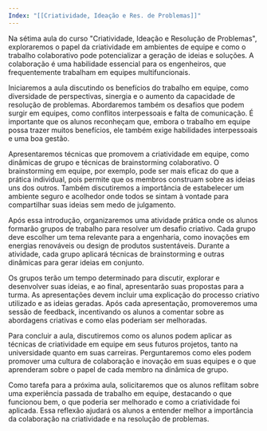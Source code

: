 ```yaml
---
Index: "[[Criatividade, Ideação e Res. de Problemas]]"
---
```

Na sétima aula do curso "Criatividade, Ideação e Resolução de Problemas", exploraremos o papel da criatividade em ambientes de equipe e como o trabalho colaborativo pode potencializar a geração de ideias e soluções. A colaboração é uma habilidade essencial para os engenheiros, que frequentemente trabalham em equipes multifuncionais.

Iniciaremos a aula discutindo os benefícios do trabalho em equipe, como diversidade de perspectivas, sinergia e o aumento da capacidade de resolução de problemas. Abordaremos também os desafios que podem surgir em equipes, como conflitos interpessoais e falta de comunicação. É importante que os alunos reconheçam que, embora o trabalho em equipe possa trazer muitos benefícios, ele também exige habilidades interpessoais e uma boa gestão.

Apresentaremos técnicas que promovem a criatividade em equipe, como dinâmicas de grupo e técnicas de brainstorming colaborativo. O brainstorming em equipe, por exemplo, pode ser mais eficaz do que a prática individual, pois permite que os membros construam sobre as ideias uns dos outros. Também discutiremos a importância de estabelecer um ambiente seguro e acolhedor onde todos se sintam à vontade para compartilhar suas ideias sem medo de julgamento.

Após essa introdução, organizaremos uma atividade prática onde os alunos formarão grupos de trabalho para resolver um desafio criativo. Cada grupo deve escolher um tema relevante para a engenharia, como inovações em energias renováveis ou design de produtos sustentáveis. Durante a atividade, cada grupo aplicará técnicas de brainstorming e outras dinâmicas para gerar ideias em conjunto.

Os grupos terão um tempo determinado para discutir, explorar e desenvolver suas ideias, e ao final, apresentarão suas propostas para a turma. As apresentações devem incluir uma explicação do processo criativo utilizado e as ideias geradas. Após cada apresentação, promoveremos uma sessão de feedback, incentivando os alunos a comentar sobre as abordagens criativas e como elas poderiam ser melhoradas.

Para concluir a aula, discutiremos como os alunos podem aplicar as técnicas de criatividade em equipe em seus futuros projetos, tanto na universidade quanto em suas carreiras. Perguntaremos como eles podem promover uma cultura de colaboração e inovação em suas equipes e o que aprenderam sobre o papel de cada membro na dinâmica de grupo.

Como tarefa para a próxima aula, solicitaremos que os alunos reflitam sobre uma experiência passada de trabalho em equipe, destacando o que funcionou bem, o que poderia ser melhorado e como a criatividade foi aplicada. Essa reflexão ajudará os alunos a entender melhor a importância da colaboração na criatividade e na resolução de problemas.